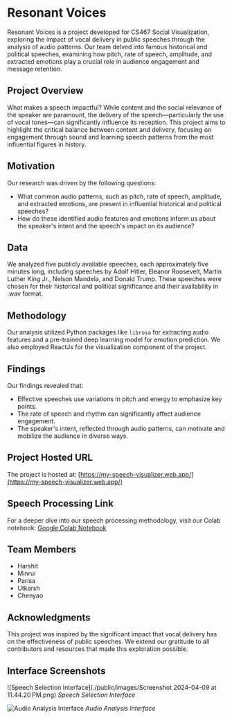 # Resonant Voices

Resonant Voices is a project developed for CS467 Social Visualization, exploring the impact of vocal delivery in public speeches through the analysis of audio patterns. Our team delved into famous historical and political speeches, examining how pitch, rate of speech, amplitude, and extracted emotions play a crucial role in audience engagement and message retention.

## Project Overview

What makes a speech impactful? While content and the social relevance of the speaker are paramount, the delivery of the speech—particularly the use of vocal tones—can significantly influence its reception. This project aims to highlight the critical balance between content and delivery, focusing on engagement through sound and learning speech patterns from the most influential figures in history.

## Motivation

Our research was driven by the following questions:

- What common audio patterns, such as pitch, rate of speech, amplitude, and extracted emotions, are present in influential historical and political speeches?
- How do these identified audio features and emotions inform us about the speaker's intent and the speech's impact on its audience?

## Data

We analyzed five publicly available speeches, each approximately five minutes long, including speeches by Adolf Hitler, Eleanor Roosevelt, Martin Luther King Jr., Nelson Mandela, and Donald Trump. These speeches were chosen for their historical and political significance and their availability in .wav format.

## Methodology

Our analysis utilized Python packages like `librosa` for extracting audio features and a pre-trained deep learning model for emotion prediction. We also employed ReactJs for the visualization component of the project.

## Findings

Our findings revealed that:

- Effective speeches use variations in pitch and energy to emphasize key points.
- The rate of speech and rhythm can significantly affect audience engagement.
- The speaker's intent, reflected through audio patterns, can motivate and mobilize the audience in diverse ways.

## Project Hosted URL

The project is hosted at: [https://my-speech-visualizer.web.app/](https://my-speech-visualizer.web.app/)

## Speech Processing Link

For a deeper dive into our speech processing methodology, visit our Colab notebook: [Google Colab Notebook](https://colab.research.google.com/drive/1qMy2Dn9N6lBvweNyd0U3v1CqVsIPHm8K?usp=sharing)

## Team Members

- Harshit
- Minrui
- Parisa
- Utkarsh
- Chenyao

## Acknowledgments

This project was inspired by the significant impact that vocal delivery has on the effectiveness of public speeches. We extend our gratitude to all contributors and resources that made this exploration possible.

## Interface Screenshots

![Speech Selection Interface](./public/images/Screenshot 2024-04-09 at 11.44.20 PM.png)
*Speech Selection Interface*

![Audio Analysis Interface](./public/images/Screenshot-2.png)
*Audio Analysis Interface*


